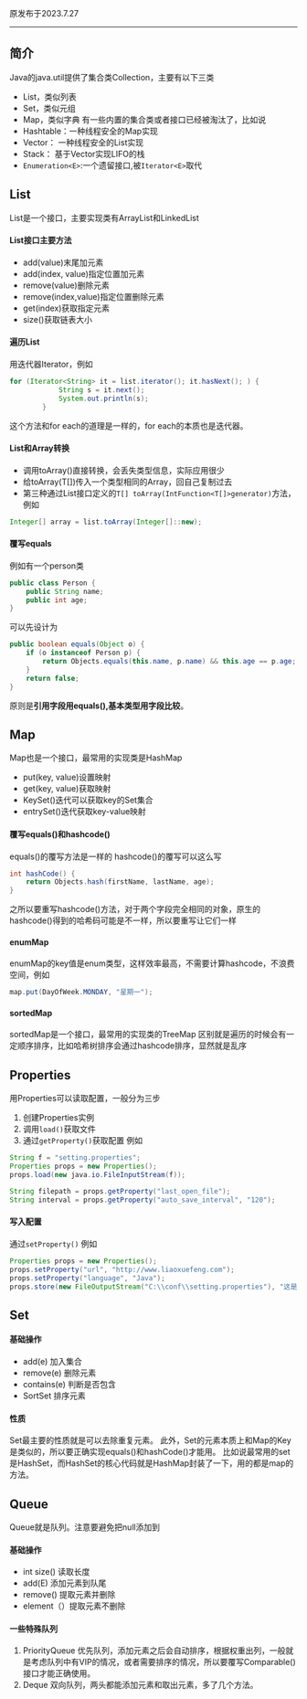 原发布于2023.7.27

--------------------------

## 简介

Java的java.util提供了集合类Collection，主要有以下三类
* List，类似列表
* Set，类似元组
* Map，类似字典
有一些内置的集合类或者接口已经被淘汰了，比如说
* Hashtable：一种线程安全的Map实现
* Vector： 一种线程安全的List实现
* Stack： 基于Vector实现LIFO的栈
* `Enumeration<E>`:一个遗留接口,被`Iterator<E>`取代

## List
List是一个接口，主要实现类有ArrayList和LinkedList
#### List接口主要方法
* add(value)末尾加元素
* add(index, value)指定位置加元素
* remove(value)删除元素
* remove(index,value)指定位置删除元素
* get(index)获取指定元素
* size()获取链表大小

#### 遍历List
用迭代器Iterator，例如
```java
for (Iterator<String> it = list.iterator(); it.hasNext(); ) {
            String s = it.next();
            System.out.println(s);
        }
```
这个方法和for each的道理是一样的，for each的本质也是迭代器。

#### List和Array转换
* 调用toArray()直接转换，会丢失类型信息，实际应用很少
* 给toArray(T[])传入一个类型相同的Array，回自己复制过去
* 第三种通过List接口定义的`T[] toArray(IntFunction<T[]>generator)`方法，例如
```java
Integer[] array = list.toArray(Integer[]::new);
```

#### 覆写equals
例如有一个person类
```java
public class Person {
    public String name;
    public int age;
}
```
可以先设计为
```java
public boolean equals(Object o) {
    if (o instanceof Person p) {
        return Objects.equals(this.name, p.name) && this.age == p.age;
    }
    return false;
}
```
原则是**引用字段用equals(),基本类型用字段比较**。

## Map
Map也是一个接口，最常用的实现类是HashMap
* put(key, value)设置映射
* get(key, value)获取映射
* KeySet()迭代可以获取key的Set集合
* entrySet()迭代获取key-value映射

#### 覆写equals()和hashcode()
equals()的覆写方法是一样的
hashcode()的覆写可以这么写
```java
int hashCode() {
    return Objects.hash(firstName, lastName, age);
}
```
之所以要重写hashcode()方法，对于两个字段完全相同的对象，原生的hashcode()得到的哈希码可能是不一样，所以要重写让它们一样

#### enumMap
enumMap的key值是enum类型，这样效率最高，不需要计算hashcode，不浪费空间，例如
```java
map.put(DayOfWeek.MONDAY, "星期一");
```

#### sortedMap
sortedMap是一个接口，最常用的实现类的TreeMap
区别就是遍历的时候会有一定顺序排序，比如哈希树排序会通过hashcode排序，显然就是乱序

## Properties
用Properties可以读取配置，一般分为三步

1. 创建Properties实例
2. 调用`load()`获取文件
3. 通过`getProperty()`获取配置
例如
```java
String f = "setting.properties";
Properties props = new Properties();
props.load(new java.io.FileInputStream(f));

String filepath = props.getProperty("last_open_file");
String interval = props.getProperty("auto_save_interval", "120");
```
#### 写入配置
通过`setProperty()`
例如

```java
Properties props = new Properties();
props.setProperty("url", "http://www.liaoxuefeng.com");
props.setProperty("language", "Java");
props.store(new FileOutputStream("C:\\conf\\setting.properties"), "这是写入的properties注释");
```
## Set
#### 基础操作
* add(e) 加入集合
* remove(e) 删除元素
* contains(e) 判断是否包含
* SortSet 排序元素

#### 性质
Set最主要的性质就是可以去除重复元素。
此外，Set的元素本质上和Map的Key是类似的，所以要正确实现equals()和hashCode()才能用。
比如说最常用的set是HashSet，而HashSet的核心代码就是HashMap封装了一下，用的都是map的方法。

## Queue
Queue就是队列。注意要避免把null添加到
#### 基础操作
* int size() 读取长度
* add(E) 添加元素到队尾
* remove() 提取元素并删除
* element（）提取元素不删除

#### 一些特殊队列
1. PriorityQueue
	优先队列，添加元素之后会自动排序，根据权重出列，一般就是考虑队列中有VIP的情况，或者需要排序的情况，所以要覆写Comparable()接口才能正确使用。
2. Deque
	双向队列，两头都能添加元素和取出元素，多了几个方法。